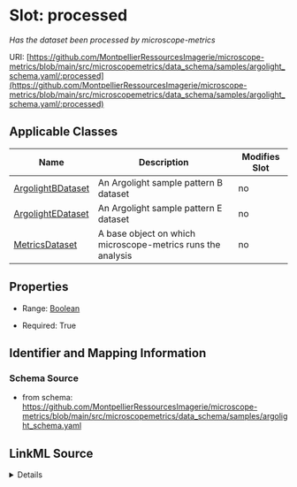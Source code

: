 # Slot: processed


_Has the dataset been processed by microscope-metrics_



URI: [https://github.com/MontpellierRessourcesImagerie/microscope-metrics/blob/main/src/microscopemetrics/data_schema/samples/argolight_schema.yaml/:processed](https://github.com/MontpellierRessourcesImagerie/microscope-metrics/blob/main/src/microscopemetrics/data_schema/samples/argolight_schema.yaml/:processed)



<!-- no inheritance hierarchy -->




## Applicable Classes

| Name | Description | Modifies Slot |
| --- | --- | --- |
[ArgolightBDataset](ArgolightBDataset.md) | An Argolight sample pattern B dataset |  no  |
[ArgolightEDataset](ArgolightEDataset.md) | An Argolight sample pattern E dataset |  no  |
[MetricsDataset](MetricsDataset.md) | A base object on which microscope-metrics runs the analysis |  no  |







## Properties

* Range: [Boolean](Boolean.md)

* Required: True





## Identifier and Mapping Information







### Schema Source


* from schema: https://github.com/MontpellierRessourcesImagerie/microscope-metrics/blob/main/src/microscopemetrics/data_schema/samples/argolight_schema.yaml




## LinkML Source

<details>
```yaml
name: processed
description: Has the dataset been processed by microscope-metrics
from_schema: https://github.com/MontpellierRessourcesImagerie/microscope-metrics/blob/main/src/microscopemetrics/data_schema/samples/argolight_schema.yaml
rank: 1000
multivalued: false
ifabsent: 'False'
alias: processed
owner: MetricsDataset
domain_of:
- MetricsDataset
range: boolean
required: true

```
</details>